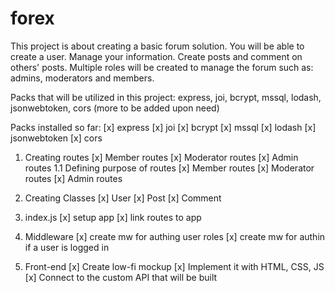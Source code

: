 # forex

This project is about creating a basic forum solution. You will be able to create a user. Manage your information. Create posts and comment on others' posts. Multiple roles will be created to manage the forum such as: admins, moderators and members.

Packs that will be utilized in this project: express, joi, bcrypt, mssql, lodash, jsonwebtoken, cors (more to be added upon need)

Packs installed so far:
[x] express
[x] joi
[x] bcrypt
[x] mssql
[x] lodash
[x] jsonwebtoken
[x] cors

1. Creating routes
[x] Member routes
[x] Moderator routes
[x] Admin routes
1.1 Defining purpose of routes
[x] Member routes
[x] Moderator routes
[x] Admin routes

2. Creating Classes
[x] User
[x] Post
[x] Comment

3. index.js
[x] setup app
[x] link routes to app

4. Middleware
[x] create mw for authing user roles
[x] create mw for authin if a user is logged in

5. Front-end
[x] Create low-fi mockup
[x] Implement it with HTML, CSS, JS
[x] Connect to the custom API that will be built
